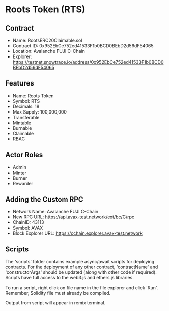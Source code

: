 # Roots Token (RTS)

## Contract
- Name: RootsERC20Claimable.sol
- Contract ID: 0x952EbCe752ed41533F1b0BCD0BEbD2d56dF54065
- Location: Avalanche FUJI C-Chain
- Explorer: https://testnet.snowtrace.io/address/0x952EbCe752ed41533F1b0BCD0BEbD2d56dF54065

## Features
- Name: Roots Token
- Symbol: RTS
- Decimals: 18
- Max Supply: 100,000,000
- Transferable
- Mintable
- Burnable
- Claimable
- RBAC

## Actor Roles
- Admin
- Minter
- Burner
- Rewarder


## Adding the Custom RPC
- Network Name: Avalanche FUJI C-Chain
- New RPC URL: https://api.avax-test.network/ext/bc/C/rpc
- ChainID: 43113
- Symbol: AVAX
- Block Explorer URL: https://cchain.explorer.avax-test.network


## Scripts
The 'scripts' folder contains example async/await scripts for deploying contracts.
For the deployment of any other contract, 'contractName' and 'constructorArgs' should be updated (along with other code if required). 
Scripts have full access to the web3.js and ethers.js libraries.

To run a script, right click on file name in the file explorer and click 'Run'. Remember, Solidity file must already be compiled.

Output from script will appear in remix terminal.
